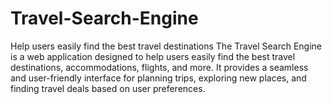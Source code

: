 # Travel-Search-Engine
Help users easily find the best travel destinations
The Travel Search Engine is a web application designed to help users easily find the best travel destinations, accommodations, flights, and more. It provides a seamless and user-friendly interface for planning trips, exploring new places, and finding travel deals based on user preferences.
